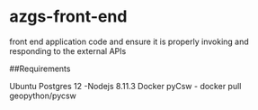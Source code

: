# azgs-front-end
front end application code and ensure it is properly invoking and responding to the external APIs


##Requirements

Ubuntu
Postgres 12 -Nodejs 8.11.3
Docker pyCsw - docker pull geopython/pycsw
